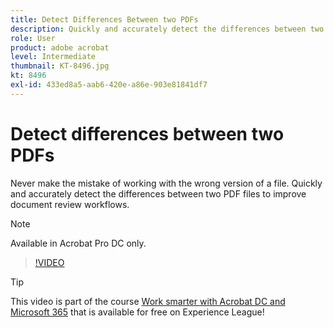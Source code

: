 ```yaml
---
title: Detect Differences Between two PDFs
description: Quickly and accurately detect the differences between two PDF files to improve document review workflows
role: User
product: adobe acrobat
level: Intermediate
thumbnail: KT-8496.jpg
kt: 8496
exl-id: 433ed8a5-aab6-420e-a86e-903e81841df7
---
```

# Detect differences between two PDFs

Never make the mistake of working with the wrong version of a file. Quickly and accurately detect the differences between two PDF files to improve document review workflows.

>[!NOTE]
>
>Available in Acrobat Pro DC only.

>[!VIDEO](https://video.tv.adobe.com/v/337211?hidetitle=true)

>[!TIP]
>
>This video is part of the course [Work smarter with Acrobat DC and Microsoft 365](https://experienceleague.adobe.com/?recommended=Acrobat-U-1-2021.microsoft365) that is available for free on Experience League!

